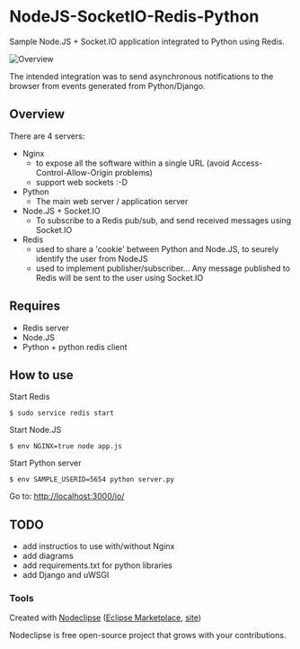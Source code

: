 
# NodeJS-SocketIO-Redis-Python

Sample Node.JS + Socket.IO application integrated to Python using Redis.

![Overview](https://raw.github.com/data-tsunami/NodeJS-SocketIO-Redis-Python-Nginx/master/NodeJS-SocketIO-Redis-Python-Nginx.png)


The intended integration was to send asynchronous notifications to the browser
from events generated from Python/Django.

## Overview

There are 4 servers:

* Nginx
  * to expose all the software within a single URL (avoid Access-Control-Allow-Origin problems)
  * support web sockets :-D
* Python
  * The main web server / application server
* Node.JS + Socket.IO
  * To subscribe to a Redis pub/sub, and send received messages using Socket.IO
* Redis
  * used to share a 'cookie' between Python and Node.JS, to seurely identify the user from NodeJS
  * used to implement publisher/subscriber... Any message published to Redis will be sent to the user using Socket.IO

## Requires

* Redis server
* Node.JS
* Python + python redis client

## How to use

Start Redis

    $ sudo service redis start

Start Node.JS

    $ env NGINX=true node app.js

Start Python server

    $ env SAMPLE_USERID=5654 python server.py

Go to: [http://localhost:3000/io/](http://localhost:3000/io/)

## TODO

* add instructios to use with/without Nginx
* add diagrams
* add requirements.txt for python libraries
* add Django and uWSGI

### Tools

Created with [Nodeclipse](https://github.com/Nodeclipse/nodeclipse-1)
 ([Eclipse Marketplace](http://marketplace.eclipse.org/content/nodeclipse), [site](http://www.nodeclipse.org))   

Nodeclipse is free open-source project that grows with your contributions.
